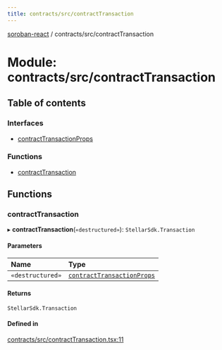 ```yaml
---
title: contracts/src/contractTransaction
---
```

[soroban-react](../README.md) / contracts/src/contractTransaction

# Module: contracts/src/contractTransaction

## Table of contents

### Interfaces

- [contractTransactionProps](../interfaces/contracts_src_contractTransaction.contractTransactionProps.md)

### Functions

- [contractTransaction](contracts_src_contractTransaction.md#contracttransaction)

## Functions

### contractTransaction

▸ **contractTransaction**(`«destructured»`): `StellarSdk.Transaction`

#### Parameters

| Name | Type |
| :------ | :------ |
| `«destructured»` | [`contractTransactionProps`](../interfaces/contracts_src_contractTransaction.contractTransactionProps.md) |

#### Returns

`StellarSdk.Transaction`

#### Defined in

[contracts/src/contractTransaction.tsx:11](https://github.com/paltalabs/soroban-react/blob/50e8963/packages/contracts/src/contractTransaction.tsx#L11)
